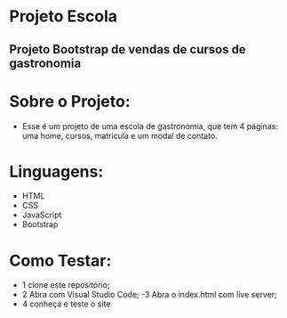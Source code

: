 # Projeto Escola
## Projeto Bootstrap de vendas de cursos de gastronomia

# Sobre o Projeto:
- Esse é um projeto de uma escola de gastronomia, que tem 4 páginas: uma home, cursos, matricula e um modal de contato.

# Linguagens:
- HTML
- CSS
- JavaScript
- Bootstrap

# Como Testar:
- 1 clone este repositório;
- 2 Abra com Visual Studio Code;
-3 Abra o index.html com live server;
- 4 conheça e teste o site
